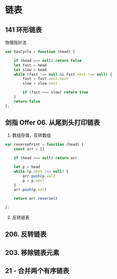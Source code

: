 


# 链表
## 141 环形链表
快慢指针法
``` js
var hasCycle = function (head) {

    if (head === null) return false
    let fast = head
    let slow = head
    while (fast !== null && fast.next !== null) {
        fast = fast.next.next
        slow = slow.next

        if (fast === slow) return true
    }
    return false
};
```

## 剑指 Offer 06. 从尾到头打印链表
1. 数组存值，反转数组
``` js
var reversePrint = function (head) {
    const arr = []

    if (head === null) return arr

    let p = head
    while (p.next !== null) {
        arr.push(p.val)
        p = p.next
    }
    arr.push(p.val)

    return arr.reverse()

};
```

2. 反转链表

## 206. 反转链表

## 203. 移除链表元素

## 21 - 合并两个有序链表



